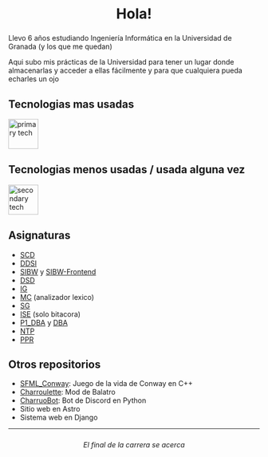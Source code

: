 <h1 align="center">Hola!</h1>

###

Llevo 6 años estudiando Ingeniería Informática en la Universidad de Granada (y los que me quedan)

Aqui subo mis prácticas de la Universidad para tener un lugar donde almacenarlas y acceder a ellas fácilmente y para que cualquiera pueda echarles un ojo

###

<h2 align="left">Tecnologias mas usadas</h2>

<div align="left">
  <img src="https://skillicons.dev/icons?i=vscode,cpp,java,py,git,md,bash" height="60" alt="primary tech"  />
</div>

###

<h2 align="left">Tecnologias menos usadas / usada alguna vez</h2>

<div align="left">
  <img src="https://skillicons.dev/icons?i=c,html,css,js,latex,php,flutter,lua,docker,django,mysql,astro,cs,unity&theme=dark" height="60" alt="secondary tech"  />
</div>

###

<h2 align="left">Asignaturas</h2>

- [SCD](https://github.com/lu1smgb/UGR-SCD)
- [DDSI](https://github.com/lu1smgb/DDSI)
- [SIBW](https://github.com/lu1smgb/SIBW) y [SIBW-Frontend](https://github.com/lu1smgb/SIBW-Frontend)
- [DSD](https://github.com/lu1smgb/DSD)
- [IG](https://github.com/lu1smgb/MC)
- [MC](https://github.com/lu1smgb/MC) (analizador lexico)
- [SG](https://github.com/lu1smgb/SG)
- [ISE](https://github.com/lu1smgb/P1_DBA) (solo bitacora)
- [P1_DBA](https://github.com/lu1smgb/P1_DBA) y [DBA](https://github.com/lu1smgb/DBA)
- [NTP](https://github.com/lu1smgb/NTP)
- [PPR](https://github.com/lu1smgb/PPR)

###

<h2 align="left">Otros repositorios</h2>

- [SFML_Conway](https://github.com/lu1smgb/SFML_Conway): Juego de la vida de Conway en C++
- [Charroulette](https://github.com/lu1smgb/Charroulette): Mod de Balatro
- [CharruoBot](https://github.com/lu1smgb/Charroulette): Bot de Discord en Python
- Sitio web en Astro
- Sistema web en Django

---

###

<p align="center"><i>El final de la carrera se acerca</i></p>

###
